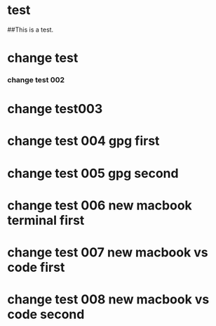 # test

##This is a test.

# change test

### change test 002

# change test003

# change test 004 gpg first

# change test 005 gpg second

# change test 006 new macbook terminal first

# change test 007 new macbook vs code first

# change test 008 new macbook vs code second
